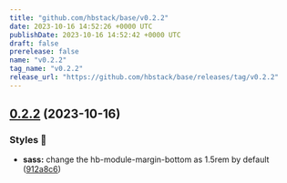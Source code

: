 ```yaml
---
title: "github.com/hbstack/base/v0.2.2"
date: 2023-10-16 14:52:26 +0000 UTC
publishDate: 2023-10-16 14:52:42 +0000 UTC
draft: false
prerelease: false
name: "v0.2.2"
tag_name: "v0.2.2"
release_url: "https://github.com/hbstack/base/releases/tag/v0.2.2"
---
```


## [0.2.2](https://github.com/hbstack/base/compare/v0.2.1...v0.2.2) (2023-10-16)


### Styles 🎨

* **sass:** change the hb-module-margin-bottom as 1.5rem by default ([912a8c6](https://github.com/hbstack/base/commit/912a8c67b356d549ddbffb89440f13cda1e09305))
